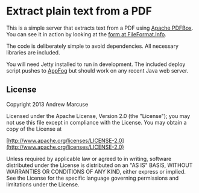 # Extract plain text from a PDF

This is a simple server that extracts text from a PDF using [Apache PDFBox](http://pdfbox.apache.org/).  You can see it in action by looking at the [form at FileFormat.Info](http://www.fileformat.info/convert/doc/pdf2txt.htm).

The code is deliberately simple to avoid dependencies.  All necessary libraries are included.

You will need Jetty installed to run in development.  The included deploy script pushes to [AppFog](https://www.appfog.com/) but should work on any recent Java web server.


## License

Copyright 2013 Andrew Marcuse

Licensed under the Apache License, Version 2.0 (the "License");
you may not use this file except in compliance with the License.
You may obtain a copy of the License at

[http://www.apache.org/licenses/LICENSE-2.0](http://www.apache.org/licenses/LICENSE-2.0)

Unless required by applicable law or agreed to in writing, software
distributed under the License is distributed on an "AS IS" BASIS,
WITHOUT WARRANTIES OR CONDITIONS OF ANY KIND, either express or implied.
See the License for the specific language governing permissions and
limitations under the License.

